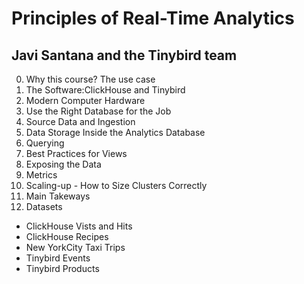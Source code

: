 # Principles of Real-Time Analytics
## Javi Santana and the Tinybird team

0. Why this course? The use case
1. The Software:ClickHouse and Tinybird
2.  Modern Computer Hardware
3. Use the Right Database for the Job
4. Source Data and Ingestion
5. Data Storage Inside the Analytics Database
6. Querying
7. Best Practices for Views
8. Exposing the Data
9. Metrics
10. Scaling-up - How to Size Clusters Correctly
11. Main Takeways
12. Datasets
- ClickHouse Vists and Hits
- ClickHouse Recipes
- New YorkCity Taxi Trips
- Tinybird Events
- Tinybird Products
